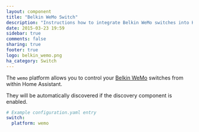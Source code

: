 ```yaml
---
layout: component
title: "Belkin WeMo Switch"
description: "Instructions how to integrate Belkin WeMo switches into Home Assistant."
date: 2015-03-23 19:59
sidebar: true
comments: false
sharing: true
footer: true
logo: belkin_wemo.png
ha_category: Switch
---
```



The `wemo` platform allows you to control your [Belkin WeMo](http://www.belkin.com/us/p/P-F7C027/) switches from within Home Assistant.

They will be automatically discovered if the discovery component is enabled.

```yaml
# Example configuration.yaml entry
switch:
  platform: wemo
```
